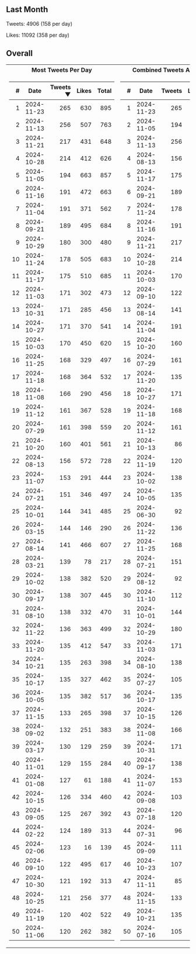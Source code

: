 ## Last Month
Tweets: 4906 (158 per day)

Likes: 11092 (358 per day)

## Overall
<table>
<tr><th>Most Tweets Per Day</th><th>Combined Tweets And Likes</th></tr><tr><td>


|#|Date|Tweets ▼|Likes|Total|
|--:|--|--:|--:|--:|
|1|2024-11-23|265|630|895|
|2|2024-11-13|256|507|763|
|3|2024-11-21|217|431|648|
|4|2024-10-28|214|412|626|
|5|2024-11-05|194|663|857|
|6|2024-11-16|191|472|663|
|7|2024-11-04|191|371|562|
|8|2024-09-21|189|495|684|
|9|2024-10-29|180|300|480|
|10|2024-11-24|178|505|683|
|11|2024-11-17|175|510|685|
|12|2024-11-03|171|302|473|
|13|2024-10-31|171|285|456|
|14|2024-10-27|171|370|541|
|15|2024-10-03|170|450|620|
|16|2024-11-25|168|329|497|
|17|2024-11-18|168|364|532|
|18|2024-11-08|166|290|456|
|19|2024-11-12|161|367|528|
|20|2024-07-29|161|398|559|
|21|2024-10-20|160|401|561|
|22|2024-08-13|156|572|728|
|23|2024-11-07|153|291|444|
|24|2024-07-21|151|346|497|
|25|2024-10-01|144|341|485|
|26|2024-03-15|144|146|290|
|27|2024-08-14|141|466|607|
|28|2024-03-21|139|78|217|
|29|2024-10-02|138|382|520|
|30|2024-09-17|138|307|445|
|31|2024-08-10|138|332|470|
|32|2024-11-22|136|363|499|
|33|2024-11-20|135|412|547|
|34|2024-10-21|135|263|398|
|35|2024-10-17|135|327|462|
|36|2024-10-05|135|382|517|
|37|2024-11-15|133|265|398|
|38|2024-09-02|132|251|383|
|39|2024-03-17|130|129|259|
|40|2024-11-01|129|155|284|
|41|2024-01-08|127|61|188|
|42|2024-10-15|126|334|460|
|43|2024-09-05|125|267|392|
|44|2024-02-22|124|189|313|
|45|2024-02-06|123|16|139|
|46|2024-09-10|122|495|617|
|47|2024-10-30|121|192|313|
|48|2024-10-25|121|256|377|
|49|2024-11-19|120|402|522|
|50|2024-11-06|120|262|382|

</td><td>


|#|Date|Tweets|Likes|Total ▼|
|--:|--|--:|--:|--:|
|1|2024-11-23|265|630|895|
|2|2024-11-05|194|663|857|
|3|2024-11-13|256|507|763|
|4|2024-08-13|156|572|728|
|5|2024-11-17|175|510|685|
|6|2024-09-21|189|495|684|
|7|2024-11-24|178|505|683|
|8|2024-11-16|191|472|663|
|9|2024-11-21|217|431|648|
|10|2024-10-28|214|412|626|
|11|2024-10-03|170|450|620|
|12|2024-09-10|122|495|617|
|13|2024-08-14|141|466|607|
|14|2024-11-04|191|371|562|
|15|2024-10-20|160|401|561|
|16|2024-07-29|161|398|559|
|17|2024-11-20|135|412|547|
|18|2024-10-27|171|370|541|
|19|2024-11-18|168|364|532|
|20|2024-11-12|161|367|528|
|21|2024-10-13|86|438|524|
|22|2024-11-19|120|402|522|
|23|2024-10-02|138|382|520|
|24|2024-10-05|135|382|517|
|25|2024-06-30|92|413|505|
|26|2024-11-22|136|363|499|
|27|2024-11-25|168|329|497|
|28|2024-07-21|151|346|497|
|29|2024-08-12|92|404|496|
|30|2024-11-10|112|375|487|
|31|2024-10-01|144|341|485|
|32|2024-10-29|180|300|480|
|33|2024-11-03|171|302|473|
|34|2024-08-10|138|332|470|
|35|2024-07-27|105|359|464|
|36|2024-10-17|135|327|462|
|37|2024-10-15|126|334|460|
|38|2024-11-08|166|290|456|
|39|2024-10-31|171|285|456|
|40|2024-09-17|138|307|445|
|41|2024-11-07|153|291|444|
|42|2024-09-08|103|341|444|
|43|2024-07-18|120|312|432|
|44|2024-07-31|96|325|421|
|45|2024-09-09|111|304|415|
|46|2024-10-23|107|297|404|
|47|2024-11-11|85|314|399|
|48|2024-11-15|133|265|398|
|49|2024-10-21|135|263|398|
|50|2024-07-16|105|292|397|

</td><tr>
</table>

